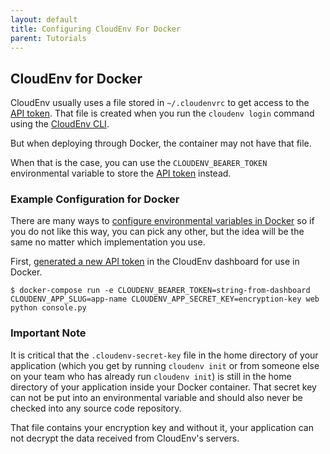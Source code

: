 ```yaml
---
layout: default
title: Configuring CloudEnv For Docker
parent: Tutorials
---
```


## CloudEnv for Docker

CloudEnv usually uses a file stored in `~/.cloudenvrc` to get access to the [API token](/pages/api/bearer-token.html). That file is created when you run the `cloudenv login` command using the [CloudEnv CLI](/pages/installation/cli.html).

But when deploying through Docker, the container may not have that file.

When that is the case, you can use the `CLOUDENV_BEARER_TOKEN` environmental variable to store the [API token](/pages/api/bearer-token.html) instead.

### Example Configuration for Docker

There are many ways to [configure environmental variables in Docker](https://docs.docker.com/compose/environment-variables/) so if you do not like this way, you can pick any other, but the idea will be the same no matter which implementation you use.

First, [generated a new API token](https://app.cloudenv.com/api_tokens) in the CloudEnv dashboard for use in Docker.

```console
$ docker-compose run -e CLOUDENV_BEARER_TOKEN=string-from-dashboard CLOUDENV_APP_SLUG=app-name CLOUDENV_APP_SECRET_KEY=encryption-key web python console.py
```
### Important Note

It is critical that the `.cloudenv-secret-key` file in the home directory of your application (which you get by running `cloudenv init` or from someone else on your team who has already run `cloudenv init`) is still in the home directory of your application inside your Docker container. That secret key can not be put into an environmental variable and should also never be checked into any source code repository.

That file contains your encryption key and without it, your application can not decrypt the data received from CloudEnv's servers.
